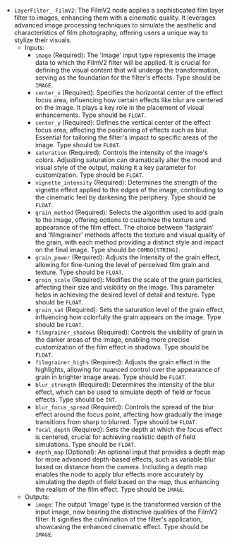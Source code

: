 - `LayerFilter_ FilmV2`: The FilmV2 node applies a sophisticated film layer filter to images, enhancing them with a cinematic quality. It leverages advanced image processing techniques to simulate the aesthetic and characteristics of film photography, offering users a unique way to stylize their visuals.
    - Inputs:
        - `image` (Required): The 'image' input type represents the image data to which the FilmV2 filter will be applied. It is crucial for defining the visual content that will undergo the transformation, serving as the foundation for the filter's effects. Type should be `IMAGE`.
        - `center_x` (Required): Specifies the horizontal center of the effect focus area, influencing how certain effects like blur are centered on the image. It plays a key role in the placement of visual enhancements. Type should be `FLOAT`.
        - `center_y` (Required): Defines the vertical center of the effect focus area, affecting the positioning of effects such as blur. Essential for tailoring the filter's impact to specific areas of the image. Type should be `FLOAT`.
        - `saturation` (Required): Controls the intensity of the image's colors. Adjusting saturation can dramatically alter the mood and visual style of the output, making it a key parameter for customization. Type should be `FLOAT`.
        - `vignette_intensity` (Required): Determines the strength of the vignette effect applied to the edges of the image, contributing to the cinematic feel by darkening the periphery. Type should be `FLOAT`.
        - `grain_method` (Required): Selects the algorithm used to add grain to the image, offering options to customize the texture and appearance of the film effect. The choice between 'fastgrain' and 'filmgrainer' methods affects the texture and visual quality of the grain, with each method providing a distinct style and impact on the final image. Type should be `COMBO[STRING]`.
        - `grain_power` (Required): Adjusts the intensity of the grain effect, allowing for fine-tuning the level of perceived film grain and texture. Type should be `FLOAT`.
        - `grain_scale` (Required): Modifies the scale of the grain particles, affecting their size and visibility on the image. This parameter helps in achieving the desired level of detail and texture. Type should be `FLOAT`.
        - `grain_sat` (Required): Sets the saturation level of the grain effect, influencing how colorfully the grain appears on the image. Type should be `FLOAT`.
        - `filmgrainer_shadows` (Required): Controls the visibility of grain in the darker areas of the image, enabling more precise customization of the film effect in shadows. Type should be `FLOAT`.
        - `filmgrainer_highs` (Required): Adjusts the grain effect in the highlights, allowing for nuanced control over the appearance of grain in brighter image areas. Type should be `FLOAT`.
        - `blur_strength` (Required): Determines the intensity of the blur effect, which can be used to simulate depth of field or focus effects. Type should be `INT`.
        - `blur_focus_spread` (Required): Controls the spread of the blur effect around the focus point, affecting how gradually the image transitions from sharp to blurred. Type should be `FLOAT`.
        - `focal_depth` (Required): Sets the depth at which the focus effect is centered, crucial for achieving realistic depth of field simulations. Type should be `FLOAT`.
        - `depth_map` (Optional): An optional input that provides a depth map for more advanced depth-based effects, such as variable blur based on distance from the camera. Including a depth map enables the node to apply blur effects more accurately by simulating the depth of field based on the map, thus enhancing the realism of the film effect. Type should be `IMAGE`.
    - Outputs:
        - `image`: The output 'image' type is the transformed version of the input image, now bearing the distinctive qualities of the FilmV2 filter. It signifies the culmination of the filter's application, showcasing the enhanced cinematic effect. Type should be `IMAGE`.
